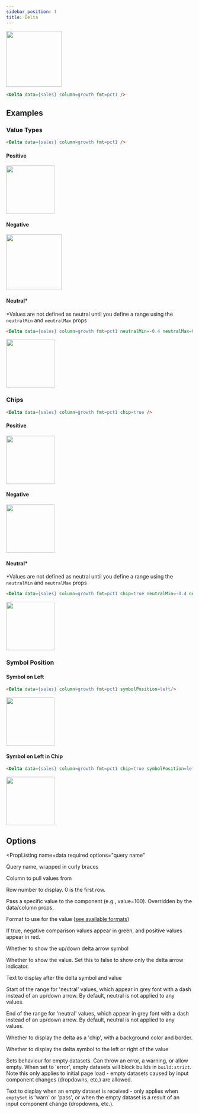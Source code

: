 ```yaml
---
sidebar_position: 1
title: Delta
---
```


<img src="/img/delta-pos.png" width="150"/>

```markdown
<Delta data={sales} column=growth fmt=pct1 />
```

## Examples

### Value Types

```markdown
<Delta data={sales} column=growth fmt=pct1 />
```

#### Positive

<img src="/img/delta-pos.png" width="130"/>

#### Negative 

<img src="/img/delta-neg.png" width="150"/>

#### Neutral*
*Values are not defined as neutral until you define a range using the `neutralMin` and `neutralMax` props
```markdown
<Delta data={sales} column=growth fmt=pct1 neutralMin=-0.4 neutralMax=0.4 />
```
<img src="/img/delta-neut.png" width="130"/>

### Chips

```html
<Delta data={sales} column=growth fmt=pct1 chip=true />
```

#### Positive

<img src="/img/delta-chip-pos.png" width="130"/>

#### Negative 

<img src="/img/delta-chip-neg.png" width="130"/>

#### Neutral*
*Values are not defined as neutral until you define a range using the `neutralMin` and `neutralMax` props
```markdown
<Delta data={sales} column=growth fmt=pct1 chip=true neutralMin=-0.4 neutralMax=0.4 />
```
<img src="/img/delta-chip-neut.png" width="130"/>

### Symbol Position

#### Symbol on Left

```html
<Delta data={sales} column=growth fmt=pct1 symbolPosition=left/>
```

<img src="/img/delta-left.png" width="130"/>

#### Symbol on Left in Chip

```html
<Delta data={sales} column=growth fmt=pct1 chip=true symbolPosition=left/>
```

<img src="/img/delta-left-neg.png" width="130"/>

## Options
<PropListing
    name=data
    required
    options="query name"
>

Query name, wrapped in curly braces

</PropListing>
<PropListing
    name=column
    options="column name"
    defaultValue="First column"
>

Column to pull values from

</PropListing>
<PropListing
    name=row
    options="number"
    defaultValue="0"
>

Row number to display. 0 is the first row.

</PropListing>
<PropListing
    name=value
    options="number"
>

Pass a specific value to the component (e.g., value=100). Overridden by the data/column props.

</PropListing>
<PropListing
    name=fmt
    options="Excel-style format | built-in format | custom format"
>

Format to use for the value ([see available formats](/core-concepts/formatting))

</PropListing>
<PropListing
    name=downIsGood
    options={['true', 'false']}
    defaultValue="false"
>

If true, negative comparison values appear in green, and positive values appear in red.

</PropListing>
<PropListing
    name=showSymbol
    options={['true', 'false']}
    defaultValue="true"
>

Whether to show the up/down delta arrow symbol

</PropListing>
<PropListing
    name=showValue
    options={['true', 'false']}
    defaultValue="true"
>

Whether to show the value. Set this to false to show only the delta arrow indicator.

</PropListing>
<PropListing
    name=text
    options="string"
>

Text to display after the delta symbol and value

</PropListing>
<PropListing
    name=neutralMin
    options="number"
    defaultValue="0"
>

Start of the range for 'neutral' values, which appear in grey font with a dash instead of an up/down arrow. By default, neutral is not applied to any values.

</PropListing>
<PropListing
    name=neutralMax
    options="number"
    defaultValue="0"
>

End of the range for 'neutral' values, which appear in grey font with a dash instead of an up/down arrow. By default, neutral is not applied to any values.

</PropListing>
<PropListing
    name=chip
    options={['true', 'false']}
    defaultValue="false"
>

Whether to display the delta as a 'chip', with a background color and border.

</PropListing>
<PropListing
    name=symbolPosition
    options={['left', 'right']}
    defaultValue="right"
>

Whether to display the delta symbol to the left or right of the value

</PropListing>
<PropListing
    name=emptySet
    options={['error', 'warn', 'pass']}
    defaultValue="error"
>

Sets behaviour for empty datasets. Can throw an error, a warning, or allow empty. When set to 'error', empty datasets will block builds in `build:strict`. Note this only applies to initial page load - empty datasets caused by input component changes (dropdowns, etc.) are allowed.

</PropListing>
<PropListing
    name=emptyMessage
    options="string"
    defaultValue="No records"
>

Text to display when an empty dataset is received - only applies when `emptySet` is 'warn' or 'pass', or when the empty dataset is a result of an input component change (dropdowns, etc.).

</PropListing>